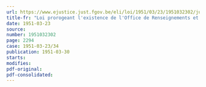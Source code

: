 ```yaml
---
url: https://www.ejustice.just.fgov.be/eli/loi/1951/03/23/1951032302/justel
title-fr: "Loi prorogeant l'existence de l'Office de Renseignements et d'Aide aux Familles des Militaires"
date: 1951-03-23
source:
number: 1951032302
page: 2294
case: 1951-03-23/34
publication: 1951-03-30
starts:
modifies:
pdf-original:
pdf-consolidated:
---
```



